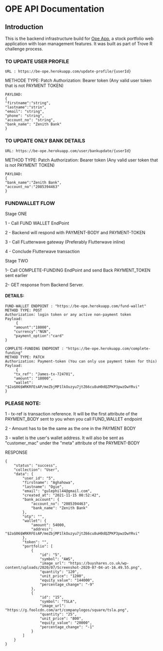 # OPE API Documentation

## Introduction

This is the backend infrastructure build for [Ope App](https://loaner-two.vercel.app/), a stock portfolio web application with loan management features.
It was built as part of Trove R challenge process.

### TO UPDATE USER PROFILE

```
URL : https://be-ope.herokuapp.com/update-profile/{userId}
```

METHODE TYPE: Patch
Authorization: Bearer token (Any valid user token that is not PAYMENT TOKEN)

```
PAYLOAD:
{
"firstname":"string",
"lastname":"strin",
"email": "string",
"phone": "string",
"account_no": "string",
"bank_name": "Zenith Bank"
}
```

### TO UPDATE ONLY BANK DETAILS

```
URL: https://be-ope.herokuapp.com/user/bankupdate/{userId}
```

METHOD TYPE: Patch
Authorization: Bearer token (Any valid user token that is not PAYMENT TOKEN)

```
PAYLOAD:
{
"bank_name":"Zenith Bank",
"account_no":"2085394463"
}
```

### FUNDWALLET FLOW

Stage ONE

1 - Call FUND WALLET EndPoint

2 - Backend will respond with PAYMENT-BODY and PAYMENT-TOKEN

3 - Call FLutterwave gateway (Preferably Flutterwave inline)

4 - Conclude Flutterwave transaction

Stage TWO

1- Call COMPLETE-FUNDING EndPoint and send Back PAYMENT_TOKEN sent earlier

2- GET response from Backend Server.

#### DETAILS:

```
FUND-WALLET ENDPOINT : "https://be-ope.herokuapp.com/fund-wallet"
METHOD TYPE: POST
Authorization: login token or any active non-payment token
Payload:
     {
    "amount":"18000",
    "currency":"NGN",
    "payment_option":"card"
}

```

```
COMPLETE-FUNDING ENDPOINT : "https://be-ope.herokuapp.com/complete-funding"
METHOD TYPE: PATCH
Authorization: Payment-token (You can only use payment token for this)
Payload:
     {
    "tx_ref": "James-tx-724701",
    "amount": "18000",
    "wallet": "$2a$06$WRKRFEsAP/meZbjMP1lkOuzyu7jtZ66cu8uH0dQZPKP3pwzDwYRvi"
}

```

### PLEASE NOTE:

1 - tx-ref is transaction reference. It will be the first attribute of the PAYMENT_BODY sent to you when you call FUND_WALLET endpoint

2 - Amount has to be the same as the one in the PAYMENT BODY

3 - wallet is the user's wallet address. It will also be sent as "customer_mac" under the "meta" attribute of the PAYMENT-BODY

RESPONSE

```
{
    "status": "success",
    "collection": "User",
    "data": {
        "user_id": "5",
        "firstname": "Aghahowa",
        "lastname": "Ogie",
        "email": "gulephil44@gmail.com",
        "created_at": "2021-11-15 00:52:42",
        "bank_account": {
            "account_no": "2085394463",
            "bank_name": "Zenith Bank"
        },
        "otp": "",
        "wallet": {
            "amount": 54000,
            "address": "$2a$06$WRKRFEsAP/meZbjMP1lkOuzyu7jtZ66cu8uH0dQZPKP3pwzDwYRvi"
        },
        "token": "",
        "portfolio": [
            {
                "id": "5",
                "symbol": "AWS",
                "image_url": "https://buyshares.co.uk/wp-content/uploads/2020/07/Screenshot-2020-07-04-at-16.49.55.png",
                "quantity": "120",
                "unit_price": "1200",
                "equity_value": "144000",
                "percentage_change": "-9"
            },
            {
                "id": "15",
                "symbol": "TSLA",
                "image_url": "https://g.foolcdn.com/art/companylogos/square/tsla.png",
                "quantity": "25",
                "unit_price": "800",
                "equity_value": "20000",
                "percentage_change": "-1"
            }
        ]
    }
}

```
